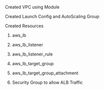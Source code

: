 Created VPC using Module 

Created Launch Config and AutoScaling Group

Created  Resources

  1) aws_lb

  2) aws_lb_listener

  3) aws_lb_listener_rule

  4) aws_lb_target_group

  5) aws_lb_target_group_attachment

  6) Security Group to allow ALB Traffic

